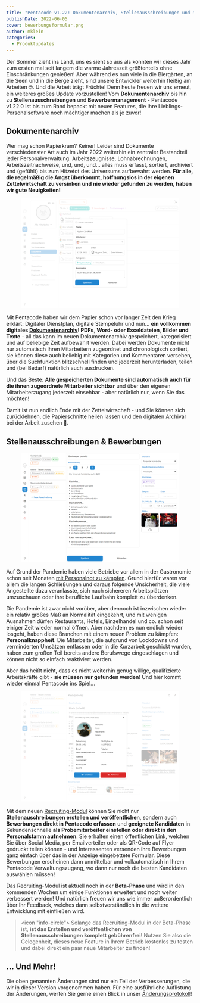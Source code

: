 ```yaml
---
title: "Pentacode v1.22: Dokumentenarchiv, Stellenausschreibungen und mehr!"
publishDate: 2022-06-05
cover: bewerbungsformular.png
author: mklein
categories:
  - Produktupdates
---
```


Der Sommer zieht ins Land, uns es sieht so aus als könnten wir dieses Jahr zum
ersten mal seit langem die warme Jahreszeit größtenteils ohne Einschränkungen
genießen! Aber während es nun viele in die Biergärten, an die Seen und in die
Berge zieht, sind unsere Entwickler weiterhin fleißig am Arbeiten 🤓. Und die
Arbeit trägt Früchte! Denn heute freuen wir uns erneut, ein weiteres großes
Update vorzustellen! Vom **Dokumentenarchiv** bis hin zu **Stellenausschreibungen**
und **Bewerbermanagement** - Pentacode v1.22.0 ist bis zum Rand bepackt mit neuen
Features, die Ihre Lieblings-Personalsoftware noch mächtiger machen als je zuvor!

## Dokumentenarchiv

Wer mag schon Papierkram? Keiner! Leider sind Dokumente verschiedenster Art auch
im Jahr 2022 weiterhin ein zentraler Bestandteil jeder Personalverwaltung.
Arbeitszeugnisse, Lohnabrechnungen, Arbeitszeitnachweise, und, und, und... alles
muss erfasst, sortiert, archiviert und (gefühlt) bis zum Hitzetot des Universums
aufbewahrt werden. **Für alle, die regelmäßig die Angst überkommt, hoffnungslos in
der eigenen Zettelwirtschaft zu versinken und nie wieder gefunden zu werden, haben
wir gute Neuigkeiten!**

<figure caption="Mit dem Dokumentenarchiv können Sie Dateien jeder Art als digitale Dokumente ablegen und verwalten.">
<img src="eingabefenster.png">
</figure>

Mit Pentacode haben wir dem Papier schon vor langer Zeit den Krieg erklärt:
Digitaler Dienstplan, digitale Stempeluhr und nun... **ein vollkommen digitales
[Dokumentenarchiv](../../hilfe/handbuch/mitarbeiter/dokumente/)**! **PDFs**,
**Word- oder Exceldateien**, **Bilder und Texte** - all das kann im neuen
Dokumentenarchiv gespeichert, kategorisiert und auf beliebige Zeit aufbewahrt
werden. Dabei werden Dokumente nicht nur automatisch Ihren Mitarbeitern
zugeordnet und chronologisch sortiert, sie können diese auch beliebig mit
Kategorien und Kommentaren versehen, über die Suchfunktion blitzschnell finden
und jederzeit herunterladen, teilen und (bei Bedarf) natürlich auch ausdrucken.

Und das Beste: **Alle gespeicherten Dokumente sind automatisch auch für die ihnen
zugeordnete Mitarbeiter sichtbar** und über den eigenen Mitarbeiterzugang jederzeit
einsehbar - aber natürlich nur, wenn Sie das möchten!

Damit ist nun endlich Ende mit der Zettelwirtschaft - und Sie können sich
zurücklehnen, die Papierschnitte heilen lassen und den digitalen Archivar
bei der Arbeit zusehen 🦋.

## Stellenausschreibungen & Bewerbungen

<figure class="float right" caption="Mit dem neuen Recruiting-Modul können Sie Stellenauschreibungen erstellen und veröffentlichen.">
<img src="ausschreibung.png">
</figure>

Auf Grund der Pandemie haben viele Betriebe vor allem in der Gastronomie schon
seit Monaten [mit Personalnot zu
kämpfen](https://www.sueddeutsche.de/wirtschaft/gastronomie-personalmangel-mindestlohn-1.5446657).
Grund hierfür waren vor allem die langen Schließungen und daraus folgende
Unsicherheit, die viele Angestellte dazu veranlasste, sich nach sichereren
Arbeitsplätzen umzuschauen oder ihre berufliche Laufbahn komplett zu überdenken.

Die Pandemie ist zwar nicht vorüber, aber dennoch ist inzwischen wieder ein
relativ großes Maß an Normalität eingekehrt, und mit wenigen Ausnahmen dürfen
Restaurants, Hotels, Einzelhandel und co. schon seit einiger Zeit wieder normal
öffnen. Aber nachdem es nun endlich wieder losgeht, haben diese Branchen mit
einem neuen Problem zu kämpfen: **Personalknappheit**. Die Mitarbeiter, die
aufgrund von Lockdowns und verminderten Umsätzen entlassen oder in die
Kurzarbeit geschickt wurden, haben zum großen Teil bereits andere Berufswege
eingeschlagen und können nicht so einfach reaktiviert werden.

Aber das heißt nicht, dass es nicht weiterhin genug willige, qualifizierte
Arbeitskräfte gibt - **sie müssen nur gefunden werden**! Und hier kommt wieder
einmal Pentacode ins Spiel...

<figure class="float left" caption="Mit dem neuen Recruiting-Modul können Sie Stellenauschreibungen erstellen und veröffentlichen.">
<img src="personaleransicht.png">
</figure>

Mit dem neuen [Recruiting-Modul](../../hilfe/handbuch/recruiting/) können Sie
nicht nur **Stellenauschreibungen erstellen und veröffentlichen**, sondern auch
**Bewerbungen direkt in Pentacode erfassen** und **geeignete Kandidaten** in
Sekundenschnelle **als Probemitarbeiter einstellen oder direkt in den
Personalstamm aufnehmen**. Sie erhalten einen öffentlichen Link, welchen Sie über
Social Media, per Emailverteiler oder als QR-Code auf Flyer gedruckt teilen
können - und Interessenten versenden ihre Bewerbungen ganz einfach über das in der
Anzeige eingebettete Formular. Diese Bewerbungen erscheinen dann unmittelbar und
vollautomatisch in Ihrem Pentacode Verwaltungszugang, wo dann nur noch die
besten Kandidaten auswählen müssen!

Das Recruiting-Modul ist aktuell noch in der **Beta-Phase** und wird in den
kommenden Wochen um einige Funktionen erweitert und noch weiter verbessert
werden! Und natürlich freuen wir uns wie immer außerordentlich über Ihr
Feedback, welches dann selbstverständlich in die weitere Entwicklung mit
einfließen wird.

> <icon "info-circle"> Solange das Recruiting-Modul in der Beta-Phase ist, **ist das Erstellen und
> veröffentlichen von Stellenausschreibungen komplett gebührenfrei**! Nutzen Sie
> also die Gelegenheit, dieses neue Feature in Ihrem Betrieb kostenlos zu
> testen und dabei direkt ein paar neue Mitarbeiter zu finden!

## ... Und Mehr!

Die oben genannten Änderungen sind nur ein Teil der Verbesserungen, die wir in
dieser Version vorgenommen haben. Für eine ausführliche Auflistung der
Änderungen, werfen Sie gerne einen Blick in unser
[Änderungsprotokoll](/hilfe/aenderungsprotokoll/)!
